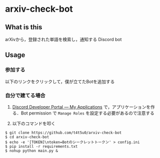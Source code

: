 # arxiv-check-bot

## What is this
arXivから，登録された単語を検索し，通知する Discord bot

## Usage

### 参加する
以下のリンクをクリックして，僕が立てたBotを追加する


### 自分で建てる場合  
1. [Discord Developer Portal — My Applications](https://discord.com/developers/applications) で，アプリケーションを作る．Bot permission で `Manage Roles` を設定する必要があるので注意する

2. 以下のコマンドを叩く
```console
$ git clone https://github.com/t4t5u0/arxiv-check-bot
$ cd arxiv-check-bot
$ echo -e '[TOKEN]\ntoken=Botのシークレットトークン' > config.ini
$ pip install -r requirements.txt
$ nohup python main.py &
```
